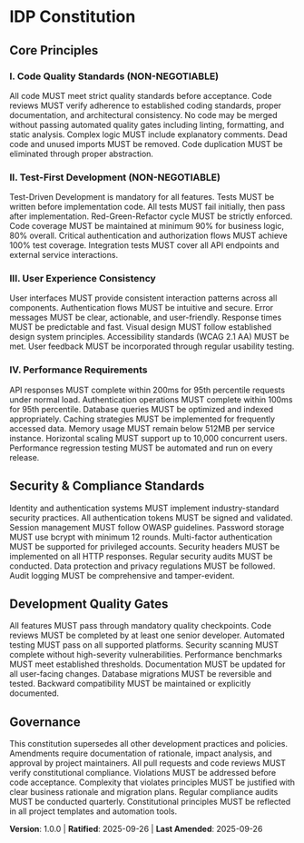 <!--
Sync Impact Report:
- Version change: [none] → 1.0.0
- Added sections: All principles and governance sections from template
- Removed sections: None
- Templates requiring updates:
  - ✅ Updated: .specify/templates/plan-template.md (Constitution Check references)
  - ✅ Updated: .specify/templates/spec-template.md (requirement alignment)  
  - ✅ Updated: .specify/templates/tasks-template.md (TDD and quality gates)
- Follow-up TODOs: None
-->

# IDP Constitution

## Core Principles

### I. Code Quality Standards (NON-NEGOTIABLE)
All code MUST meet strict quality standards before acceptance. Code reviews MUST verify adherence to established coding standards, proper documentation, and architectural consistency. No code may be merged without passing automated quality gates including linting, formatting, and static analysis. Complex logic MUST include explanatory comments. Dead code and unused imports MUST be removed. Code duplication MUST be eliminated through proper abstraction.

### II. Test-First Development (NON-NEGOTIABLE)
Test-Driven Development is mandatory for all features. Tests MUST be written before implementation code. All tests MUST fail initially, then pass after implementation. Red-Green-Refactor cycle MUST be strictly enforced. Code coverage MUST be maintained at minimum 90% for business logic, 80% overall. Critical authentication and authorization flows MUST achieve 100% test coverage. Integration tests MUST cover all API endpoints and external service interactions.

### III. User Experience Consistency
User interfaces MUST provide consistent interaction patterns across all components. Authentication flows MUST be intuitive and secure. Error messages MUST be clear, actionable, and user-friendly. Response times MUST be predictable and fast. Visual design MUST follow established design system principles. Accessibility standards (WCAG 2.1 AA) MUST be met. User feedback MUST be incorporated through regular usability testing.

### IV. Performance Requirements
API responses MUST complete within 200ms for 95th percentile requests under normal load. Authentication operations MUST complete within 100ms for 95th percentile. Database queries MUST be optimized and indexed appropriately. Caching strategies MUST be implemented for frequently accessed data. Memory usage MUST remain below 512MB per service instance. Horizontal scaling MUST support up to 10,000 concurrent users. Performance regression testing MUST be automated and run on every release.

## Security & Compliance Standards

Identity and authentication systems MUST implement industry-standard security practices. All authentication tokens MUST be signed and validated. Session management MUST follow OWASP guidelines. Password storage MUST use bcrypt with minimum 12 rounds. Multi-factor authentication MUST be supported for privileged accounts. Security headers MUST be implemented on all HTTP responses. Regular security audits MUST be conducted. Data protection and privacy regulations MUST be followed. Audit logging MUST be comprehensive and tamper-evident.

## Development Quality Gates

All features MUST pass through mandatory quality checkpoints. Code reviews MUST be completed by at least one senior developer. Automated testing MUST pass on all supported platforms. Security scanning MUST complete without high-severity vulnerabilities. Performance benchmarks MUST meet established thresholds. Documentation MUST be updated for all user-facing changes. Database migrations MUST be reversible and tested. Backward compatibility MUST be maintained or explicitly documented.

## Governance

This constitution supersedes all other development practices and policies. Amendments require documentation of rationale, impact analysis, and approval by project maintainers. All pull requests and code reviews MUST verify constitutional compliance. Violations MUST be addressed before code acceptance. Complexity that violates principles MUST be justified with clear business rationale and migration plans. Regular compliance audits MUST be conducted quarterly. Constitutional principles MUST be reflected in all project templates and automation tools.

**Version**: 1.0.0 | **Ratified**: 2025-09-26 | **Last Amended**: 2025-09-26